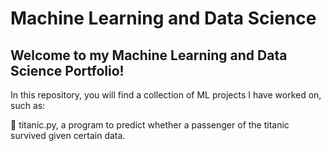 # Machine Learning and Data Science

## Welcome to my Machine Learning and Data Science Portfolio!

In this repository, you will find a collection of ML projects I have worked on, such as:
  
🚢 titanic.py, a program to predict whether a passenger of the titanic survived given certain data.   


